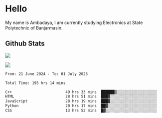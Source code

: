 # Hello

My name is Ambadaya, I am currently studying Electronics at State Polytechnic of Banjarmasin.

## Github Stats
![](https://komarev.com/ghpvc/?username=vorkey&color=41B883&style=for-the-badge)

![](https://readme-stat-vorkey.vercel.app/api/top-langs/?username=vorkey&theme=vue-dark&count_private=true&langs_count=6&size_weight=0.75&count_weight=0.25&layout=compact)

<!-- 
- 👯 I’m looking to collaborate on ... 
- 🤔 I’m looking for help with ...
- 💬 Ask me about ...
- 📫 How to reach me: ...
- 😄 Pronouns: ...
- ⚡ Fun fact: ... -->

<!--START_SECTION:waka-->

```txt
From: 21 June 2024 - To: 01 July 2025

Total Time: 195 hrs 14 mins

C++                        49 hrs 33 mins  ██████▒░░░░░░░░░░░░░░░░░░   25.06 %
HTML                       28 hrs 51 mins  ███▓░░░░░░░░░░░░░░░░░░░░░   14.59 %
JavaScript                 28 hrs 19 mins  ███▓░░░░░░░░░░░░░░░░░░░░░   14.32 %
Python                     20 hrs 17 mins  ██▓░░░░░░░░░░░░░░░░░░░░░░   10.25 %
CSS                        13 hrs 52 mins  █▓░░░░░░░░░░░░░░░░░░░░░░░   07.01 %
```

<!--END_SECTION:waka-->
